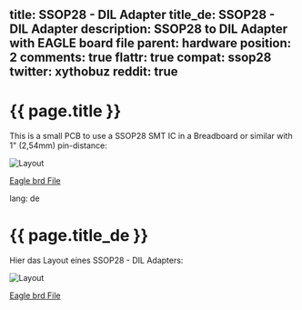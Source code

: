 title: SSOP28 - DIL Adapter
title_de: SSOP28 - DIL Adapter
description: SSOP28 to DIL Adapter with EAGLE board file
parent: hardware
position: 2
comments: true
flattr: true
compat: ssop28
twitter: xythobuz
reddit: true
---

# {{ page.title }}

This is a small PCB to use a SSOP28 SMT IC in a Breadboard or similar with 1" (2,54mm) pin-distance:

![Layout][1]

[Eagle brd File][2]

 [1]: /img/ssop28.png
 [2]: /files/ssop28.brd

lang: de

# {{ page.title_de }}

Hier das Layout eines SSOP28 - DIL Adapters:

![Layout][1]

[Eagle brd File][2]

 [1]: /img/ssop28.png
 [2]: /files/ssop28.brd